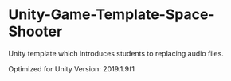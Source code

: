 # Unity-Game-Template-Space-Shooter
Unity template which introduces students to replacing audio files.

Optimized for Unity Version:
2019.1.9f1
